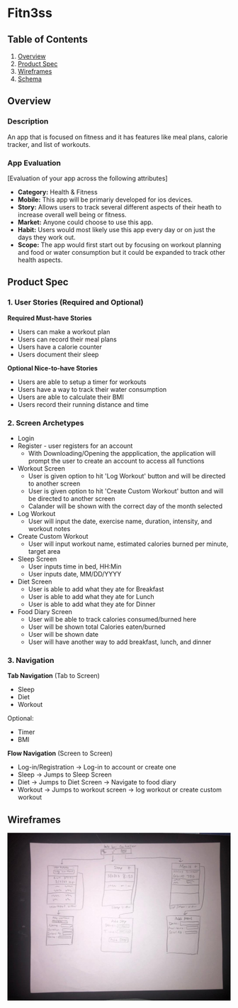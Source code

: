 # Fitn3ss

## Table of Contents
1. [Overview](#Overview)
1. [Product Spec](#Product-Spec)
1. [Wireframes](#Wireframes)
2. [Schema](#Schema)

## Overview
### Description
An app that is focused on fitness and it has features like meal plans, calorie tracker, and list of workouts.

### App Evaluation
[Evaluation of your app across the following attributes]
- **Category:** Health & Fitness
- **Mobile:** This app will be primariy developed for ios devices. 
- **Story:** Allows users to track several different aspects of their heath to increase overall well being or fitness. 
- **Market:** Anyone could choose to use this app. 
- **Habit:** Users would most likely use this app every day or on just the days they work out. 
- **Scope:** The app would first start out by focusing on workout planning and food or water consumption but it could be expanded to track other health aspects. 

## Product Spec

### 1. User Stories (Required and Optional)

**Required Must-have Stories**

* Users can make a workout plan
* Users can record their meal plans
* Users have a calorie counter
* Users document their sleep

**Optional Nice-to-have Stories**
* Users are able to setup a timer for workouts
* Users have a way to track their water consumption
* Users are able to calculate their BMI
* Users record their running distance and time

### 2. Screen Archetypes

* Login
* Register - user registers for an account
   * With Downloading/Opening the appplication, the application will prompt the user to create an account to access all functions 
* Workout Screen
   * User is given option to hit 'Log Workout' button and will be directed to another screen
   * User is given option to hit 'Create Custom Workout' button and will be directed to another screen
   * Calander will be shown with the correct day of the month selected
* Log Workout
   * User will input the date, exercise name, duration, intensity, and workout notes
* Create Custom Workout
    * User will input workout name, estimated calories burned per minute, target area
* Sleep Screen
    * User inputs time in bed, HH:Min
    * User inputs date, MM/DD/YYYY
* Diet Screen
    * User is able to add what they ate for Breakfast
    * User is able to add what they ate for Lunch
    * User is able to add what they ate for Dinner
* Food Diary Screen
    * User will be able to track calories consumed/burned here
    * User will be shown total Calories eaten/burned
    * User will be shown date
    * User will have another way to add breakfast, lunch, and dinner

### 3. Navigation

**Tab Navigation** (Tab to Screen)

* Sleep
* Diet
* Workout

Optional:
 * Timer
 * BMI

**Flow Navigation** (Screen to Screen)

* Log-in/Registration -> Log-in to account or create one 
* Sleep -> Jumps to Sleep Screen
* Diet -> Jumps to Diet Screen -> Navigate to food diary
* Workout -> Jumps to workout screen -> log workout or create custom workout

## Wireframes

<img src="https://github.com/xcodeGroup3Project/Group-Project/blob/main/wireframes.jpeg" width=600>
